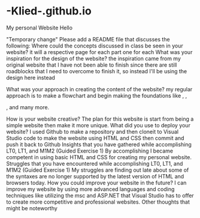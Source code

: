# -Klied-.github.io
My personal Website
Hello


"Temporary change"
Please add a README file that discusses the following:
Where could the concepts discussed in class be seen in your website? it will a respective page for each part one for each
What was your inspiration for the design of the website? the inspiration came from my original website that I have not been able to finish since there are still roadblocks that I need to overcome to finish it, so instead I'll be using the design here instead

What was your approach in creating the content of the website? my regular approach is to make a flowchart and begin making the foundations like <html></html>, <body></body>, <p></p>, <title></title> and many more.

How is your website creative? The plan for this website is start from being a simple website then make it more unique. 
What did you use to deploy your website? I used Github to make a repository and then cloneit to  Visual Studio code to make the website using HTML and CSS then commit and push it back to Github
Insights that you have gathered while accomplishing LT0, LT1, and M1M2 (Guided Exercise 1) By accomplishing I became competent in using basic HTML and CSS for creating my personal website.
Struggles that you have encountered while accomplishing LT0, LT1, and M1M2 (Guided Exercise 1) My struggles are finding out late about some of the syntaxes are no longer supported by the latest version of HTML and browsers today.
How you could improve your website in the future? I can improve my website by using more advanced languages and coding techniques like utilizing the msc and ASP.NET that Visual Studio has to offer to create more competitive and professional websites.
Other thoughts that might be noteworthy
